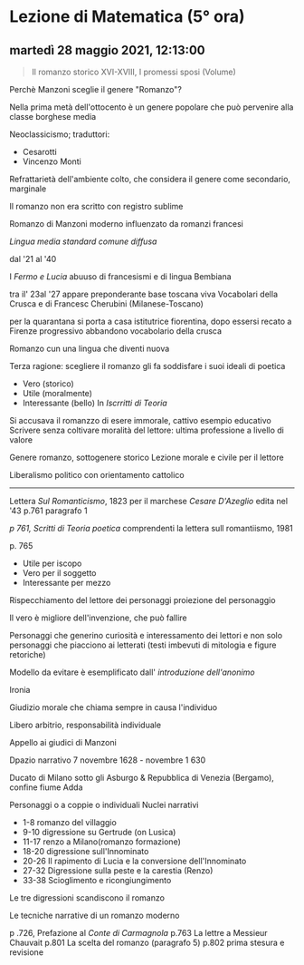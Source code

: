 # Lezione di Matematica (5° ora)

## martedì 28 maggio 2021, 12:13:00


> Il romanzo storico XVI-XVIII, I promessi sposi (Volume)

Perchè Manzoni sceglie il genere "Romanzo"?

Nella prima metà dell'ottocento è un genere popolare che può pervenire alla classe borghese media

Neoclassicismo; traduttori:
* Cesarotti
* Vincenzo Monti

Refrattarietà dell'ambiente colto, che considera il genere come secondario, marginale

Il romanzo non era scritto con registro sublime

Romanzo di Manzoni
moderno
influenzato da romanzi francesi

*Lingua media standard comune diffusa*

dal '21 al '40


I *Fermo e Lucia* abuuso di francesismi e di lingua Bembiana

tra il' 23al '27 appare preponderante base toscana viva
Vocabolari della Crusca e di Francesc Cherubini (Milanese-Toscano)

per la quarantana si porta a casa istitutrice fiorentina, dopo essersi recato a Firenze
progressivo abbandono vocabolario della crusca

Romanzo cun una lingua che diventi nuova

Terza ragione: scegliere il romanzo gli fa soddisfare i suoi ideali di poetica
* Vero (storico)
* Utile (moralmente)
* Interessante (bello)
In *Iscrritti di Teoria*

Si accusava il romanzzo di esere immorale, cattivo esempio educativo 
Scrivere senza coltivare moralità del lettore: ultima professione a livello di valore


Genere romanzo, sottogenere storico
Lezione morale e civile per il lettore

Liberalismo politico con orientamento cattolico

---

Lettera *Sul Romanticismo*, 1823 per il marchese *Cesare D'Azeglio*
edita nel '43
p.761 paragrafo 1

*p 761, Scritti di Teoria poetica* comprendenti la lettera sull romantiismo, 1981

p.  765
* Utile per iscopo
* Vero per il soggetto
* Interessante per mezzo

Rispecchiamento del lettore dei personaggi
proiezione del personaggio 

Il vero è migliore dell'invenzione, che può fallire 

Personaggi che generino curiosità e interessamento dei lettori e non solo personaggi che piacciono ai letterati (testi imbevuti di mitologia e figure retoriche)

Modello da evitare è esemplificato dall' *introduzione dell'anonimo*

Ironia

Giudizio morale che chiama sempre in causa l'individuo

Libero arbitrio, responsabilità individuale

Appello ai giudici di Manzoni



Dpazio narrativo 7 novembre 1628 - novembre 1 630

Ducato di Milano sotto gli Asburgo & Repubblica di Venezia (Bergamo), confine fiume Adda

Personaggi o a coppie o individuali
Nuclei narrativi
* 1-8 romanzo del villaggio
* 9-10 digressione su Gertrude (on Lusica)
* 11-17 renzo a Milano(romanzo formazione)
* 18-20 digressione sull'Innominato
* 20-26 Il rapimento di Lucia e la conversione dell'Innominato
* 27-32 Digressione sulla peste e la carestia (Renzo)
* 33-38 Scioglimento e ricongiungimento

Le tre digressioni scandiscono il romanzo


Le tecniche narrative di un romanzo moderno


p .726, Prefazione al *Conte di Carmagnola*
p.763 La lettre a Messieur Chauvait
p.801 La scelta del romanzo (paragrafo 5)
p.802 prima stesura e revisione
<!--stackedit_data:
eyJoaXN0b3J5IjpbOTE5Njg4OTg3LC0xMjE5NDc1NDM4XX0=
-->